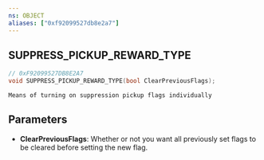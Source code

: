 ```yaml
---
ns: OBJECT
aliases: ["0xf92099527db8e2a7"]
---
```

## SUPPRESS_PICKUP_REWARD_TYPE

```c
// 0xF92099527DB8E2A7
void SUPPRESS_PICKUP_REWARD_TYPE(bool ClearPreviousFlags);
```

```
Means of turning on suppression pickup flags individually
```

## Parameters
* **ClearPreviousFlags**: Whether or not you want all previously set flags to be cleared before setting the new flag.
